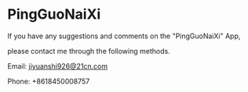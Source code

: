 # PingGuoNaiXi
If you have any suggestions and comments on the "PingGuoNaiXi" App, 

please contact me through the following methods.

Email: jiyuanshi926@21cn.com

Phone: +8618450008757
